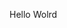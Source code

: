Hello Wolrd








































































































































































































































































































































































































































































































































































































































































































































































































































































































































































































































































































































































































































































































































































































































































































































































































































































































































































































































































































































































































































































































































































































































































































































































































































































































































































































































































































































































































































































































































































































































































































































































































































































































































































































































































































































































































































































































































































































































































































































































































































































































































































































































































































































































































































































































































































































































































































































































































































































































































































































































































































